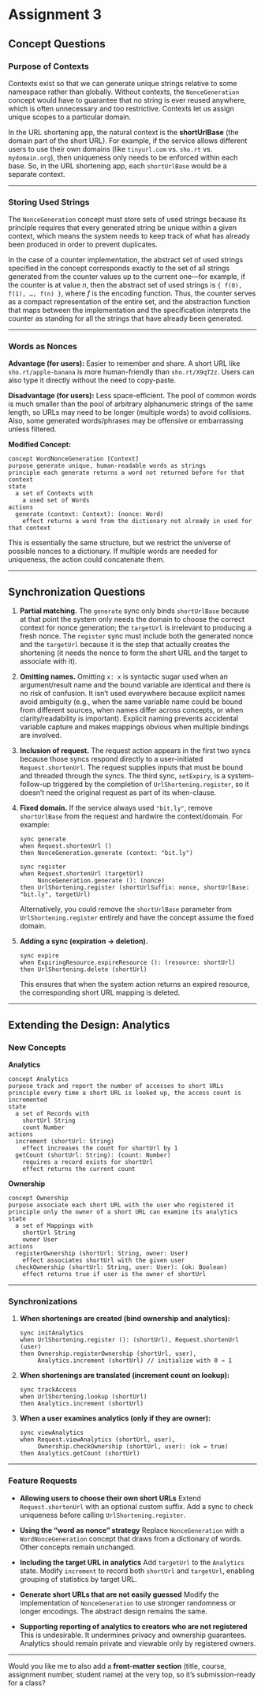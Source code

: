 # Assignment 3

## Concept Questions

### Purpose of Contexts

Contexts exist so that we can generate unique strings relative to some namespace rather than globally. Without contexts, the `NonceGeneration` concept would have to guarantee that no string is ever reused anywhere, which is often unnecessary and too restrictive. Contexts let us assign unique scopes to a particular domain.

In the URL shortening app, the natural context is the **shortUrlBase** (the domain part of the short URL). For example, if the service allows different users to use their own domains (like `tinyurl.com` vs. `sho.rt` vs. `mydomain.org`), then uniqueness only needs to be enforced within each base. So, in the URL shortening app, each `shortUrlBase` would be a separate context.

---

### Storing Used Strings

The `NonceGeneration` concept must store sets of used strings because its principle requires that every generated string be unique within a given context, which means the system needs to keep track of what has already been produced in order to prevent duplicates.

In the case of a counter implementation, the abstract set of used strings specified in the concept corresponds exactly to the set of all strings generated from the counter values up to the current one—for example, if the counter is at value *n*, then the abstract set of used strings is `{ f(0), f(1), …, f(n) }`, where *f* is the encoding function. Thus, the counter serves as a compact representation of the entire set, and the abstraction function that maps between the implementation and the specification interprets the counter as standing for all the strings that have already been generated.

---

### Words as Nonces

**Advantage (for users):**
Easier to remember and share. A short URL like `sho.rt/apple-banana` is more human-friendly than `sho.rt/X9qT2z`. Users can also type it directly without the need to copy-paste.

**Disadvantage (for users):**
Less space-efficient. The pool of common words is much smaller than the pool of arbitrary alphanumeric strings of the same length, so URLs may need to be longer (multiple words) to avoid collisions. Also, some generated words/phrases may be offensive or embarrassing unless filtered.

**Modified Concept:**

```plaintext
concept WordNonceGeneration [Context]
purpose generate unique, human-readable words as strings
principle each generate returns a word not returned before for that context
state
  a set of Contexts with
    a used set of Words
actions
  generate (context: Context): (nonce: Word)
    effect returns a word from the dictionary not already in used for that context
```

This is essentially the same structure, but we restrict the universe of possible nonces to a dictionary. If multiple words are needed for uniqueness, the action could concatenate them.

---

## Synchronization Questions

1. **Partial matching.**
   The `generate` sync only binds `shortUrlBase` because at that point the system only needs the domain to choose the correct context for nonce generation; the `targetUrl` is irrelevant to producing a fresh nonce. The `register` sync must include both the generated nonce and the `targetUrl` because it is the step that actually creates the shortening (it needs the nonce to form the short URL and the target to associate with it).

2. **Omitting names.**
   Omitting `x: x` is syntactic sugar used when an argument/result name and the bound variable are identical and there is no risk of confusion. It isn’t used everywhere because explicit names avoid ambiguity (e.g., when the same variable name could be bound from different sources, when names differ across concepts, or when clarity/readability is important). Explicit naming prevents accidental variable capture and makes mappings obvious when multiple bindings are involved.

3. **Inclusion of request.**
   The request action appears in the first two syncs because those syncs respond directly to a user-initiated `Request.shortenUrl`. The request supplies inputs that must be bound and threaded through the syncs. The third sync, `setExpiry`, is a system-follow-up triggered by the completion of `UrlShortening.register`, so it doesn’t need the original request as part of its when-clause.

4. **Fixed domain.**
   If the service always used `"bit.ly"`, remove `shortUrlBase` from the request and hardwire the context/domain. For example:

   ```plaintext
   sync generate
   when Request.shortenUrl ()
   then NonceGeneration.generate (context: "bit.ly")

   sync register
   when Request.shortenUrl (targetUrl)
        NonceGeneration.generate (): (nonce)
   then UrlShortening.register (shortUrlSuffix: nonce, shortUrlBase: "bit.ly", targetUrl)
   ```

   Alternatively, you could remove the `shortUrlBase` parameter from `UrlShortening.register` entirely and have the concept assume the fixed domain.

5. **Adding a sync (expiration → deletion).**

   ```plaintext
   sync expire
   when ExpiringResource.expireResource (): (resource: shortUrl)
   then UrlShortening.delete (shortUrl)
   ```

   This ensures that when the system action returns an expired resource, the corresponding short URL mapping is deleted.

---

## Extending the Design: Analytics

### New Concepts

**Analytics**

```plaintext
concept Analytics
purpose track and report the number of accesses to short URLs
principle every time a short URL is looked up, the access count is incremented
state
  a set of Records with
    shortUrl String
    count Number
actions
  increment (shortUrl: String)
    effect increases the count for shortUrl by 1
  getCount (shortUrl: String): (count: Number)
    requires a record exists for shortUrl
    effect returns the current count
```

**Ownership**

```plaintext
concept Ownership
purpose associate each short URL with the user who registered it
principle only the owner of a short URL can examine its analytics
state
  a set of Mappings with
    shortUrl String
    owner User
actions
  registerOwnership (shortUrl: String, owner: User)
    effect associates shortUrl with the given user
  checkOwnership (shortUrl: String, user: User): (ok: Boolean)
    effect returns true if user is the owner of shortUrl
```

---

### Synchronizations

1. **When shortenings are created (bind ownership and analytics):**

   ```plaintext
   sync initAnalytics
   when UrlShortening.register (): (shortUrl), Request.shortenUrl (user)
   then Ownership.registerOwnership (shortUrl, user),
        Analytics.increment (shortUrl) // initialize with 0 → 1
   ```

2. **When shortenings are translated (increment count on lookup):**

   ```plaintext
   sync trackAccess
   when UrlShortening.lookup (shortUrl)
   then Analytics.increment (shortUrl)
   ```

3. **When a user examines analytics (only if they are owner):**

   ```plaintext
   sync viewAnalytics
   when Request.viewAnalytics (shortUrl, user),
        Ownership.checkOwnership (shortUrl, user): (ok = true)
   then Analytics.getCount (shortUrl)
   ```

---

### Feature Requests

* **Allowing users to choose their own short URLs**
  Extend `Request.shortenUrl` with an optional custom suffix. Add a sync to check uniqueness before calling `UrlShortening.register`.

* **Using the “word as nonce” strategy**
  Replace `NonceGeneration` with a `WordNonceGeneration` concept that draws from a dictionary of words. Other concepts remain unchanged.

* **Including the target URL in analytics**
  Add `targetUrl` to the `Analytics` state. Modify `increment` to record both `shortUrl` and `targetUrl`, enabling grouping of statistics by target URL.

* **Generate short URLs that are not easily guessed**
  Modify the implementation of `NonceGeneration` to use stronger randomness or longer encodings. The abstract design remains the same.

* **Supporting reporting of analytics to creators who are not registered**
  This is undesirable. It undermines privacy and ownership guarantees. Analytics should remain private and viewable only by registered owners.

---

Would you like me to also add a **front-matter section** (title, course, assignment number, student name) at the very top, so it’s submission-ready for a class?
